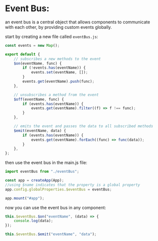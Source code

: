 <!-- @format -->

# Event Bus:

an event bus is a central object that allows components to communicate with each other, by providing custom events globally.

start by creating a new file called `eventBus.js`:

```javascript
const events = new Map();

export default {
	// subscribes a new methods to the event
	$on(eventName, func) {
		if (!events.has(eventName)) {
			events.set(eventName, []);
		}
		events.get(eventName).push(func);
	},

	// unsubscribes a method from the event
	$off(eventName, func) {
		if (events.has(eventName)) {
			events.get(eventName).filter((f) => f !== func);
		}
	},

	// emits the event and passes the data to all subscribed methods
	$emit(eventName, data) {
		if (events.has(eventName)) {
			events.get(eventName).forEach((func) => func(data));
		}
	},
};
```

then use the event bus in the main.js file:

```javascript
import eventBus from "./eventBus";

const app = createApp(App);
//using $name indicates that the property is a global property
app.config.globalProperties.$eventBus = eventBus;

app.mount("#app");
```

now you can use the event bus in any component:

```javascript
this.$eventBus.$on("eventName", (data) => {
	console.log(data);
});

this.$eventBus.$emit("eventName", "data");
```
